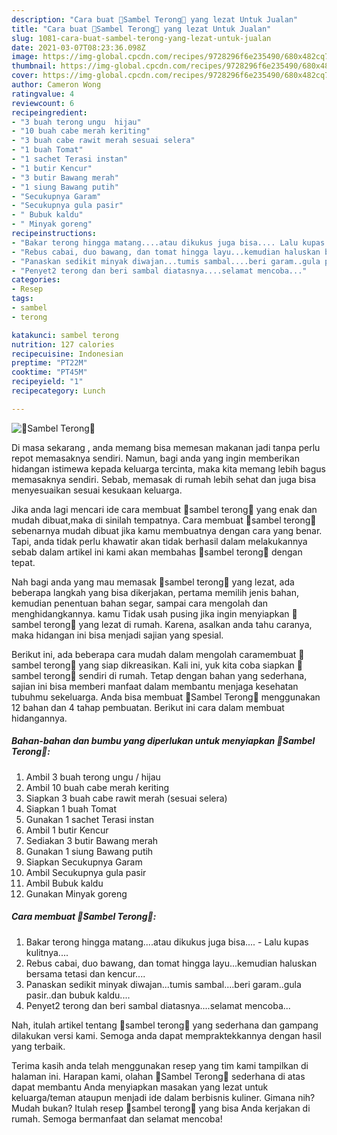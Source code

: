 ```yaml
---
description: "Cara buat 🍆Sambel Terong🍆 yang lezat Untuk Jualan"
title: "Cara buat 🍆Sambel Terong🍆 yang lezat Untuk Jualan"
slug: 1081-cara-buat-sambel-terong-yang-lezat-untuk-jualan
date: 2021-03-07T08:23:36.098Z
image: https://img-global.cpcdn.com/recipes/9728296f6e235490/680x482cq70/🍆sambel-terong🍆-foto-resep-utama.jpg
thumbnail: https://img-global.cpcdn.com/recipes/9728296f6e235490/680x482cq70/🍆sambel-terong🍆-foto-resep-utama.jpg
cover: https://img-global.cpcdn.com/recipes/9728296f6e235490/680x482cq70/🍆sambel-terong🍆-foto-resep-utama.jpg
author: Cameron Wong
ratingvalue: 4
reviewcount: 6
recipeingredient:
- "3 buah terong ungu  hijau"
- "10 buah cabe merah keriting"
- "3 buah cabe rawit merah sesuai selera"
- "1 buah Tomat"
- "1 sachet Terasi instan"
- "1 butir Kencur"
- "3 butir Bawang merah"
- "1 siung Bawang putih"
- "Secukupnya Garam"
- "Secukupnya gula pasir"
- " Bubuk kaldu"
- " Minyak goreng"
recipeinstructions:
- "Bakar terong hingga matang....atau dikukus juga bisa.... Lalu kupas kulitnya...."
- "Rebus cabai, duo bawang, dan tomat hingga layu...kemudian haluskan bersama tetasi dan kencur...."
- "Panaskan sedikit minyak diwajan...tumis sambal....beri garam..gula pasir..dan bubuk kaldu...."
- "Penyet2 terong dan beri sambal diatasnya....selamat mencoba..."
categories:
- Resep
tags:
- sambel
- terong

katakunci: sambel terong 
nutrition: 127 calories
recipecuisine: Indonesian
preptime: "PT22M"
cooktime: "PT45M"
recipeyield: "1"
recipecategory: Lunch

---
```



![🍆Sambel Terong🍆](https://img-global.cpcdn.com/recipes/9728296f6e235490/680x482cq70/🍆sambel-terong🍆-foto-resep-utama.jpg)

Di masa  sekarang , anda memang bisa memesan makanan jadi tanpa perlu repot memasaknya sendiri. Namun, bagi anda yang ingin memberikan hidangan istimewa kepada keluarga tercinta, maka kita memang lebih bagus memasaknya sendiri. Sebab, memasak di rumah lebih sehat dan juga bisa menyesuaikan sesuai kesukaan keluarga.

Jika anda lagi mencari ide cara membuat 🍆sambel terong🍆 yang enak dan mudah dibuat,maka di sinilah tempatnya. Cara membuat 🍆sambel terong🍆  sebenarnya mudah dibuat jika kamu membuatnya dengan cara yang benar. Tapi, anda tidak perlu khawatir akan tidak berhasil dalam melakukannya 
sebab dalam artikel ini kami akan membahas 🍆sambel terong🍆 dengan tepat.  



Nah bagi anda yang mau memasak 🍆sambel terong🍆 yang lezat, ada beberapa langkah yang bisa dikerjakan, pertama memilih jenis bahan, kemudian penentuan bahan segar, sampai cara mengolah dan menghidangkannya. kamu Tidak usah pusing jika ingin menyiapkan 🍆sambel terong🍆 yang lezat di rumah. Karena, asalkan anda  tahu caranya, maka hidangan ini bisa menjadi sajian yang spesial.

Berikut ini, ada beberapa cara mudah dalam mengolah caramembuat 🍆sambel terong🍆 yang siap dikreasikan. Kali ini, yuk kita coba siapkan 🍆sambel terong🍆 sendiri di rumah. Tetap dengan bahan yang sederhana, sajian ini bisa memberi manfaat dalam membantu menjaga kesehatan tubuhmu sekeluarga. Anda bisa membuat 🍆Sambel Terong🍆 menggunakan 12 bahan dan 4 tahap pembuatan. Berikut ini cara dalam membuat hidangannya.

<!--inarticleads1-->

##### Bahan-bahan dan bumbu yang diperlukan untuk menyiapkan 🍆Sambel Terong🍆:

1. Ambil 3 buah terong ungu / hijau
1. Ambil 10 buah cabe merah keriting
1. Siapkan 3 buah cabe rawit merah (sesuai selera)
1. Siapkan 1 buah Tomat
1. Gunakan 1 sachet Terasi instan
1. Ambil 1 butir Kencur
1. Sediakan 3 butir Bawang merah
1. Gunakan 1 siung Bawang putih
1. Siapkan Secukupnya Garam
1. Ambil Secukupnya gula pasir
1. Ambil  Bubuk kaldu
1. Gunakan  Minyak goreng




<!--inarticleads2-->

##### Cara membuat 🍆Sambel Terong🍆:

1. Bakar terong hingga matang....atau dikukus juga bisa.... - Lalu kupas kulitnya....
1. Rebus cabai, duo bawang, dan tomat hingga layu...kemudian haluskan bersama tetasi dan kencur....
1. Panaskan sedikit minyak diwajan...tumis sambal....beri garam..gula pasir..dan bubuk kaldu....
1. Penyet2 terong dan beri sambal diatasnya....selamat mencoba...




Nah, itulah artikel tentang  🍆sambel terong🍆  yang sederhana dan gampang dilakukan versi kami. Semoga anda dapat mempraktekkannya dengan hasil yang terbaik. 

Terima kasih anda telah menggunakan resep yang tim kami tampilkan di halaman ini. Harapan kami, olahan  🍆Sambel Terong🍆 sederhana di atas dapat membantu Anda menyiapkan masakan yang lezat untuk keluarga/teman ataupun menjadi ide dalam berbisnis kuliner. Gimana nih? Mudah bukan? Itulah resep 🍆sambel terong🍆 yang bisa Anda kerjakan di rumah. Semoga bermanfaat dan selamat mencoba!

